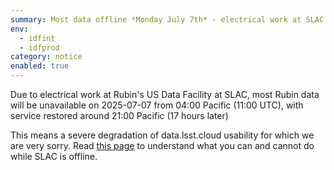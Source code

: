 ```yaml
---
summary: Most data offline *Monday July 7th* - electrical work at SLAC - expand for details
env:
  - idfint
  - idfprod
category: notice
enabled: true
---
```


Due to electrical work at Rubin's US Data Facility at SLAC, most Rubin data will be unavailable on 2025-07-07 from 04:00 Pacific (11:00 UTC), with service restored around 21:00 Pacific (17 hours later)

This means a severe degradation of data.lsst.cloud usability for which we are very sorry. 
Read [this page](https://rsp.lsst.io/guides/hybrid.html) to understand what you can and cannot do while SLAC is offline. 

